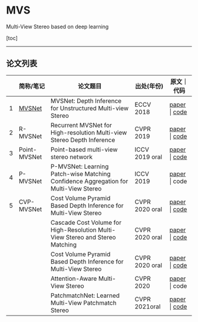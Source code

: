 # MVS
Multi-View Stereo based on deep learning

[toc]

-----

## 论文列表

|      | 简称/笔记    | 论文题目      | 出处(年份)     | 原文｜代码                          |
| ---- | ------------------- | ------------------ | -------------- | ---------- |
| 1    | [MVSNet](https://github.com/doubleZ0108/MVS/tree/master/MVSNet) | MVSNet: Depth Inference for Unstructured Multi-view Stereo   | ECCV 2018      | [paper](https://openaccess.thecvf.com/content_ECCV_2018/html/Yao_Yao_MVSNet_Depth_Inference_ECCV_2018_paper.html) \| [code](https://github.com/YoYo000/MVSNet) |
| 2    | R-MVSNet     | Recurrent MVSNet for High-resolution Multi-view Stereo Depth Inference | CVPR 2019      | [paper](https://openaccess.thecvf.com/content_CVPR_2019/html/Yao_Recurrent_MVSNet_for_High-Resolution_Multi-View_Stereo_Depth_Inference_CVPR_2019_paper.html) \| [code](https://github.com/YoYo000/MVSNet) |
| 3    | Point-MVSNet | Point-based multi-view stereo network                        | ICCV 2019 oral | [paper](https://openaccess.thecvf.com/content_ICCV_2019/html/Chen_Point-Based_Multi-View_Stereo_Network_ICCV_2019_paper.html) \| [code](https://github.com/callmeray/PointMVSNet) |
| 4    | P-MVSNet     | P-MVSNet: Learning Patch-wise Matching Confidence Aggregation for Multi-View Stereo | ICCV 2019      | [paper](https://openaccess.thecvf.com/content_ICCV_2019/html/Luo_P-MVSNet_Learning_Patch-Wise_Matching_Confidence_Aggregation_for_Multi-View_Stereo_ICCV_2019_paper.html) \| code |
| 5    | CVP-MVSNet   | Cost Volume Pyramid Based Depth Inference for Multi-View Stereo | CVPR 2020 oral | [paper](https://openaccess.thecvf.com/content_CVPR_2020/html/Yang_Cost_Volume_Pyramid_Based_Depth_Inference_for_Multi-View_Stereo_CVPR_2020_paper.html) \| [code](https://github.com/JiayuYANG/CVP-MVSNet) |
|      |              | Cascade Cost Volume for High-Resolution Multi-View Stereo and Stereo Matching | CVPR 2020 oral | [paper](https://openaccess.thecvf.com/content_CVPR_2020/html/Gu_Cascade_Cost_Volume_for_High-Resolution_Multi-View_Stereo_and_Stereo_Matching_CVPR_2020_paper.html) \| [code](https://github.com/alibaba/cascade-stereo) |
|      |              | Cost Volume Pyramid Based Depth Inference for Multi-View Stereo | CVPR 2020 oral | [paper](https://openaccess.thecvf.com/content_CVPR_2020/html/Yang_Cost_Volume_Pyramid_Based_Depth_Inference_for_Multi-View_Stereo_CVPR_2020_paper.html) \| [code](https://github.com/JiayuYANG/CVP-MVSNet) |
|      |              | Attention-Aware Multi-View Stereo                            | CVPR 2020      | [paper](https://openaccess.thecvf.com/content_CVPR_2020/html/Luo_Attention-Aware_Multi-View_Stereo_CVPR_2020_paper.html) \| code |
|      |              | PatchmatchNet: Learned Multi-View Patchmatch Stereo          | CVPR 2021oral  | [paper](https://openaccess.thecvf.com/content/CVPR2021/html/Wang_PatchmatchNet_Learned_Multi-View_Patchmatch_Stereo_CVPR_2021_paper.html) \| [code](https://github.com/FangjinhuaWang/PatchmatchNet) |

